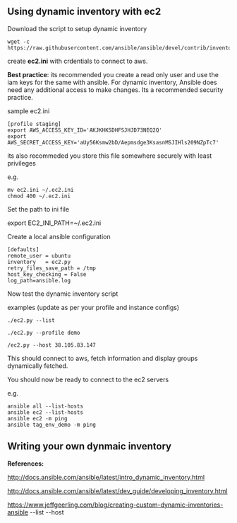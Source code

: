 ## Using dynamic inventory with ec2

Download the script to setup dynamic inventory

```
wget -c  https://raw.githubusercontent.com/ansible/ansible/devel/contrib/inventory/ec2.py
```

create **ec2.ini** with crdentials to connect to aws.

**Best practice**: its recommended you create a read only user and use the iam keys for the same with ansible. For dynamic inventory, Ansible does need any additional access to make changes. Its a recommended security practice.

sample ec2.ini
```
[profile staging]
export AWS_ACCESS_KEY_ID='AKJKHKSDHFSJHJD73NEQ2Q'
export AWS_SECRET_ACCESS_KEY='aUy56Ksmw2bD/Aepmsdge3KsasnMSJIHls209NZpTc7'
```

its also recommeded you store this file somewhere securely with least privileges

e.g.
```
mv ec2.ini ~/.ec2.ini
chmod 400 ~/.ec2.ini

```

Set the path to ini file

export EC2_INI_PATH=~/.ec2.ini


Create a local ansible configuration

```
[defaults]
remote_user = ubuntu
inventory   = ec2.py
retry_files_save_path = /tmp
host_key_checking = False
log_path=ansible.log
```

Now test the dynamic inventory script

examples (update as per your profile and instance configs)

```
./ec2.py --list

./ec2.py --profile demo

/ec2.py --host 38.105.83.147
```



This should connect to aws, fetch information and display groups dynamically fetched.

You should now be ready to connect to the ec2 servers

e.g.
```
ansible all --list-hosts
ansible ec2 --list-hosts
ansible ec2 -m ping
ansible tag_env_demo -m ping
```

## Writing your own dynmaic inventory

**References:**

http://docs.ansible.com/ansible/latest/intro_dynamic_inventory.html 

http://docs.ansible.com/ansible/latest/dev_guide/developing_inventory.html

https://www.jeffgeerling.com/blog/creating-custom-dynamic-inventories-ansible
--list
--host <hostname>
